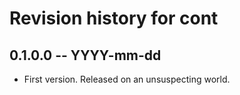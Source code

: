 # Revision history for cont

## 0.1.0.0 -- YYYY-mm-dd

* First version. Released on an unsuspecting world.
